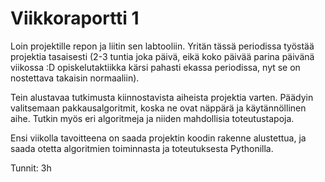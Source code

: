 # Viikkoraportti 1
Loin projektille repon ja liitin sen labtooliin. Yritän tässä periodissa työstää projektia tasaisesti (2-3 tuntia joka päivä, eikä koko päivää parina päivänä viikossa :D opiskelutaktiikka kärsi pahasti ekassa periodissa, nyt se on nostettava takaisin normaaliin).

Tein alustavaa tutkimusta kiinnostavista aiheista projektia varten. Päädyin valitsemaan pakkausalgoritmit, koska ne ovat näppärä ja käytännöllinen aihe. Tutkin myös eri algoritmeja ja niiden mahdollisia toteutustapoja.

Ensi viikolla tavoitteena on saada projektin koodin rakenne alustettua, ja saada otetta algoritmien toiminnasta ja toteutuksesta Pythonilla.

Tunnit: 3h
